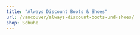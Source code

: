 ```yaml
---
title: "Always Discount Boots & Shoes"
url: /vancouver/always-discount-boots-und-shoes/
shop: Schuhe
---
```

